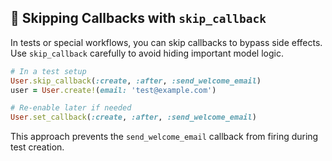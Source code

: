 ## 🚫 Skipping Callbacks with `skip_callback`
In tests or special workflows, you can skip callbacks to bypass side effects. Use `skip_callback` carefully to avoid hiding important model logic.

```ruby
# In a test setup
User.skip_callback(:create, :after, :send_welcome_email)
user = User.create!(email: 'test@example.com')

# Re-enable later if needed
User.set_callback(:create, :after, :send_welcome_email)
```

This approach prevents the `send_welcome_email` callback from firing during test creation.